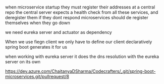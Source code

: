 when microservice startup they must register their addresses at a central repo
the central server expects a health check from all these services, and deregister them if they dont respond
microservices should de register themselves when they go down

we need eureka server and actuator as dependency

When we use fiegn client we only have to define our client declaratively
spring boot generates it for us

when working with eureka server it does the dns resolution with the eureka server on its own

https://dev.azure.com/ChaitanyaDSharma/Codecrafters/_git/spring-boot-microservices.git/pullrequest/8